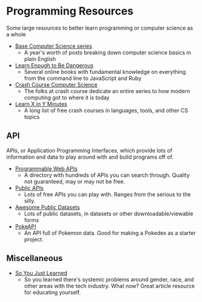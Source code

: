 # Programming Resources

Some large resources to better learn programming or computer science as a whole

* [Base Computer Science series](https://medium.com/basecs)
  * A year's worth of posts breaking down computer science basics in plain English
* [Learn Enough to Be Dangerous](https://www.learnenough.com/courses)
  * Several online books with fundamental knowledge on everything from the command line to JavaScript and Ruby
* [Crash Course Computer Science](https://www.youtube.com/playlist?list=PLME-KWdxI8dcaHSzzRsNuOLXtM2Ep_C7a)
  * The folks at crash course dedicate an entire series to how modern computing got to where it is today
* [Learn X in Y Minutes](https://learnxinyminutes.com/)
  * A long list of free crash courses in languages, tools, and other CS topics

## API

APIs, or Application Programming Interfaces, which provide lots of information and data to play around with and build programs off of.

* [Programmable Web APIs](https://www.programmableweb.com/category/all/apis)
  * A directory with hundreds of APIs you can search through. Quality not guaranteed, may or may not be free.
* [Public APIs](https://github.com/public-apis/public-apis)
  * Lots of free APIs you can play with. Ranges from the serious to the silly.
* [Awesome Public Datasets](https://github.com/awesomedata/awesome-public-datasets)
  * Lots of public datasets, in datasets or other downloadable/viewable forms
* [PokeAPI](https://pokeapi.co/)
  * An API full of Pokemon data. Good for making a Pokedex as a starter project.

## Miscellaneous

* [So You Just Learned](https://github.com/sublimemarch/so-you-just-learned)
  * So you learned there's systemic problems around gender, race, and other areas with the tech industry. What now? Great article resource for educating yourself.
